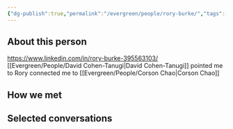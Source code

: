 ```yaml
---
{"dg-publish":true,"permalink":"/evergreen/people/rory-burke/","tags":["people"]}
---
```


## About this person
https://www.linkedin.com/in/rory-burke-395563103/
[[Evergreen/People/David Cohen-Tanugi\|David Cohen-Tanugi]] pointed me to Rory
connected me to [[Evergreen/People/Corson Chao\|Corson Chao]]



## How we met


## Selected conversations
